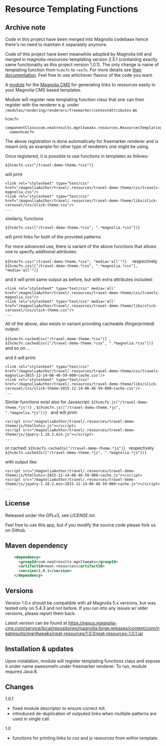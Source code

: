 Resource Templating Functions
=======================

Archive note
-------
Code in this project have been merged into Magnolia codebase hence there's no need to maintain it separately anymore.


Code of this project have been meanwhile adopted by Magnolia Intl and merged in magnolia-resources-templating version 2.5.1 (containing exactly same functionality as this project version 1.0.1). The only change is name of templating function from ```hcmcfn``` to ```resfn```. For more details see [their documentation](https://documentation.magnolia-cms.com/display/DOCS/resfn). Feel free to use whichever flavour of the code you want.

A [module](https://documentation.magnolia-cms.com/display/DOCS/Modules) for the [Magnolia CMS](http://www.magnolia-cms.com) for generating links to resources easily in your Magnolia CMS based templates.

Module will register new templating function class that one can then register with the renderer e.g. under ```/modules/rendering/renderers/freemarker/contextAttributes``` as

```
hcmcfn
  componentClass=com.neatresults.mgnltweaks.resources.ResourcesTemplatingFunctions
  name=hcmcfn
```

The above registration is done automatically for freemarker renderer and is meant only as example for other type of renderers one might be using.

Once registered, it is possible to use functions in templates as follows:

```${hcmcfn.css("/travel-demo-theme.*css")}  ```

will print 
```
<link rel="stylesheet" type="text/css"  href="/magnoliaAuthor/travel/.resources/travel-demo-theme/css/travels-magnolia.css"/>
<link rel="stylesheet" type="text/css"  href="/magnoliaAuthor/travel/.resources/travel-demo-theme/libs/slick-carousel/css/slick-theme.css"/>
...
```

similarly, functions

```${hcmcfn.css(["/travel-demo-theme.*css", ".*magnolia.*css"])}  ```

will print links for both of the provided patterns

For more advanced use, there is variant of the above functions that allows one to specify additional attributes:

```${hcmcfn.css("/travel-demo-theme.*css", "media='all'")}  ``` respectively ```${hcmcfn.css(["/travel-demo-theme.*css", ".*magnolia.*css"], "media='all'")}  ```

and it will print same output as before, but with extra attributes included:

```
<link rel="stylesheet" type="text/css" media='all' href="/magnoliaAuthor/travel/.resources/travel-demo-theme/css/travels-magnolia.css"/>
<link rel="stylesheet" type="text/css" media='all' href="/magnoliaAuthor/travel/.resources/travel-demo-theme/libs/slick-carousel/css/slick-theme.css"/>
...
```

All of the above, also exists in variant providing cacheable (fingerprinted) output:

```${hcmcfn.cachedCss("/travel-demo-theme.*css")} ```, ```${hcmcfn.cachedCss(["/travel-demo-theme.*css", ".*magnolia.*css"])} ``` and so on ...

and it will print:
```
<link rel="stylesheet" type="text/css"  href="/magnoliaAuthor/travel/.resources/travel-demo-theme/css/travels-magnolia~2015-12-14-06-46-59-000~cache.css"/>
<link rel="stylesheet" type="text/css"  href="/magnoliaAuthor/travel/.resources/travel-demo-theme/libs/slick-carousel/css/slick-theme~2015-12-14-06-46-59-000~cache.css"/>
...
```

Similar functions exist also for Javascript:
```${hcmcfn.js("/travel-demo-theme.*js")} ```, ```${hcmcfn.js(["/travel-demo-theme.*js", ".*magnolia.*js"])} ```
and will print:
```
<script src="/magnoliaAuthor/travel/.resources/travel-demo-theme/js/html5shiv.js"></script>
<script src="/magnoliaAuthor/travel/.resources/travel-demo-theme/js/jquery-1.10.2.min.js"></script>
...
```

or cached:
```${hcmcfn.cachedJs("/travel-demo-theme.*js")} ``` respectively ```${hcmcfn.cachedJs(["/travel-demo-theme.*js", ".*magnolia.*js"])} ```

with output like:
```
<script src="/magnoliaAuthor/travel/.resources/travel-demo-theme/js/html5shiv~2015-12-14-06-46-59-000~cache.js"></script>
<script src="/magnoliaAuthor/travel/.resources/travel-demo-theme/js/jquery-1.10.2.min~2015-12-14-06-46-59-000~cache.js"></script>
...
```

License
-------

Released under the GPLv3, see LICENSE.txt.

Feel free to use this app, but if you modify the source code please fork us on Github.

Maven dependency
-----------------
```xml
    <dependency>
      <groupId>com.neatresults.mgnltweaks</groupId>
      <artifactId>neat-resources</artifactId>
      <version>1.0.1</version>
    </dependency>
```

Versions
-----------------
Version 1.0.x should be compatible with all Magnolia 5.x versions, but was tested only on 5.4.3 and not before. If you run into any issues w/ older versions, please report them back.

Latest version can be found at https://nexus.magnolia-cms.com/service/local/repositories/magnolia.forge.releases/content/com/neatresults/mgnltweaks/neat-resources/1.0.1/neat-resources-1.0.1.jar

Installation & updates
-----------------
Upon instalation, module will register templating functions class and expose it under name awesomefn under freemarker renderer. To run, module requires Java 8.


Changes
-----------------
1.0.1
- fixed module descriptor to ensure correct init.
- introduced de-duplication of outputed links when multiple patterns are used in single call.

1.0
- functions for printing links to css and js resources from within template.
